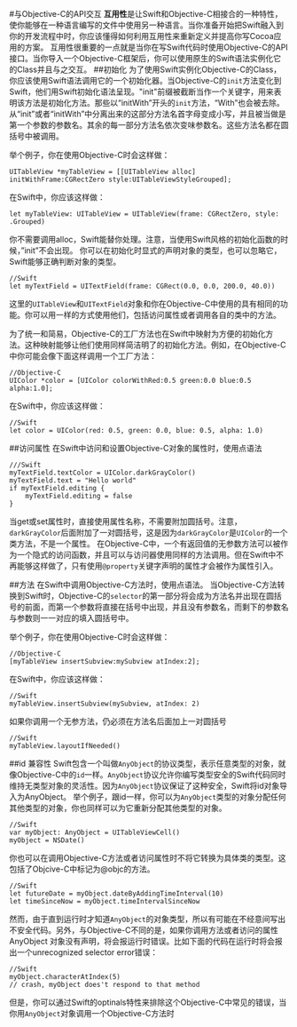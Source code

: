 #与Objective-C的API交互
**互用性**是让Swift和Objective-C相接合的一种特性，使你能够在一种语言编写的文件中使用另一种语言。当你准备开始把Swift融入到你的开发流程中时，你应该懂得如何利用互用性来重新定义并提高你写Cocoa应用的方案。
互用性很重要的一点就是当你在写Swift代码时使用Objective-C的API接口。当你导入一个Objective-C框架后，你可以使用原生的Swift语法实例化它的Class并且与之交互。
##初始化
为了使用Swift实例化Objective-C的Class，你应该使用Swift语法调用它的一个初始化器。当Objective-C的`init`方法变化到Swift，他们用Swift初始化语法呈现。"init"前缀被截断当作一个关键字，用来表明该方法是初始化方法。那些以“initWith”开头的`init`方法，“With”也会被去除。从“init”或者“initWith”中分离出来的这部分方法名首字母变成小写，并且被当做是第一个参数的参数名。其余的每一部分方法名依次变味参数名。这些方法名都在圆括号中被调用。

举个例子，你在使用Objective-C时会这样做：

```
UITableView *myTableView = [[UITableView alloc] 
initWithFrame:CGRectZero style:UITableViewStyleGrouped];
```
在Swift中，你应该这样做：

```
let myTableView: UITableView = UITableView(frame: CGRectZero, style: .Grouped)
```

你不需要调用alloc，Swift能替你处理。注意，当使用Swift风格的初始化函数的时候，”init”不会出现。
你可以在初始化时显式的声明对象的类型，也可以忽略它，Swift能够正确判断对象的类型。

```
//Swift
let myTextField = UITextField(frame: CGRect(0.0, 0.0, 200.0, 40.0))
```
这里的`UITableView`和`UITextField`对象和你在Objective-C中使用的具有相同的功能。你可以用一样的方式使用他们，包括访问属性或者调用各自的类中的方法。

为了统一和简易，Objective-C的工厂方法也在Swift中映射为方便的初始化方法。这种映射能够让他们使用同样简洁明了的初始化方法。例如，在Objective-C中你可能会像下面这样调用一个工厂方法：
```
//Objective-C
UIColor *color = [UIColor colorWithRed:0.5 green:0.0 blue:0.5 alpha:1.0];
```

在Swift中，你应该这样做：
```
//Swift
let color = UIColor(red: 0.5, green: 0.0, blue: 0.5, alpha: 1.0)
```

##访问属性
在Swift中访问和设置Objective-C对象的属性时，使用点语法

```
///Swift
myTextField.textColor = UIColor.darkGrayColor()
myTextField.text = "Hello world"
if myTextField.editing {
    myTextField.editing = false
}
```
当get或set属性时，直接使用属性名称，不需要附加圆括号。注意，`darkGrayColor`后面附加了一对圆括号，这是因为`darkGrayColor`是`UIColor`的一个类方法，不是一个属性。
在Objective-C中，一个有返回值的无参数方法可以被作为一个隐式的访问函数，并且可以与访问器使用同样的方法调用。但在Swift中不再能够这样做了，只有使用`@property`关键字声明的属性才会被作为属性引入。

##方法
在Swift中调用Objective-C方法时，使用点语法。
当Objective-C方法转换到Swift时，Objective-C的`selector`的第一部分将会成为方法名并出现在圆括号的前面，而第一个参数将直接在括号中出现，并且没有参数名，而剩下的参数名与参数则一一对应的填入圆括号中。

举个例子，你在使用Objective-C时会这样做：

```
//Objective-C
[myTableView insertSubview:mySubview atIndex:2];
```

在Swift中，你应该这样做：

```
//Swift
myTableView.insertSubview(mySubview, atIndex: 2)
```

如果你调用一个无参方法，仍必须在方法名后面加上一对圆括号

```
//Swift
myTableView.layoutIfNeeded()
```

##id 兼容性
Swift包含一个叫做`AnyObject`的协议类型，表示任意类型的对象，就像Objective-C中的`id`一样。`AnyObject`协议允许你编写类型安全的Swift代码同时维持无类型对象的灵活性。因为`AnyObject`协议保证了这种安全，Swift将id对象导入为AnyObject。
举个例子，跟id一样，你可以为`AnyObject`类型的对象分配任何其他类型的对象，你也同样可以为它重新分配其他类型的对象。

```
//Swift
var myObject: AnyObject = UITableViewCell()
myObject = NSDate()
```
你也可以在调用Objective-C方法或者访问属性时不将它转换为具体类的类型。这包括了Objcive-C中标记为@objc的方法。

```
//Swift
let futureDate = myObject.dateByAddingTimeInterval(10)
let timeSinceNow = myObject.timeIntervalSinceNow
```

然而，由于直到运行时才知道`AnyObject`的对象类型，所以有可能在不经意间写出不安全代码。另外，与Objective-C不同的是，如果你调用方法或者访问的属性AnyObject 对象没有声明，将会报运行时错误。比如下面的代码在运行时将会报出一个unrecognized selector error错误：

```
//Swift
myObject.characterAtIndex(5)
// crash, myObject does't respond to that method
```
但是，你可以通过Swift的optinals特性来排除这个Objective-C中常见的错误，当你用`AnyObject`对象调用一个Objective-C方法时
